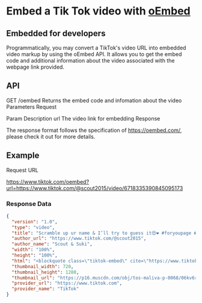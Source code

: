 # Embed a Tik Tok video with [oEmbed](https://oembed.com/)

## Embedded for developers
Programmatically, you may convert a TikTok's video URL into embedded video markup by using the oEmbed API. It allows you to get the embed code and additional information about the video associated with the webpage link provided.

## API
GET	/oembed	Returns the embed code and infomation about the video
Parameters
Request

Param	Description
url	The video link for embedding
Response

The response format follows the specification of https://oembed.com/, please check it out for more details.

## Example
Request URL

https://www.tiktok.com/oembed?url=https://www.tiktok.com/@scout2015/video/6718335390845095173


### Response Data

```json
{
  "version": "1.0",
  "type": "video",
  "title": "Scramble up ur name & I’ll try to guess it😍❤️ #foryoupage #petsoftiktok #aesthetic",
  "author_url": "https://www.tiktok.com/@scout2015",
  "author_name": "Scout & Suki",
  "width": "100%",
  "height": "100%",
  "html": "<blockquote class=\"tiktok-embed\" cite=\"https://www.tiktok.com/@scout2015/video/6718335390845095173\" data-video-id=\"6718335390845095173\" style=\"max-width: 605px;min-width: 325px;\" > <section> <a target=\"_blank\" title=\"@scout2015\" href=\"https://www.tiktok.com/@scout2015\">@scout2015</a> <p>Scramble up ur name & I’ll try to guess it😍❤️ <a title=\"foryoupage\" target=\"_blank\" href=\"https://www.tiktok.com/tag/foryoupage\">#foryoupage</a> <a title=\"petsoftiktok\" target=\"_blank\" href=\"https://www.tiktok.com/tag/petsoftiktok\">#petsoftiktok</a> <a title=\"aesthetic\" target=\"_blank\" href=\"https://www.tiktok.com/tag/aesthetic\">#aesthetic</a></p> <a target=\"_blank\" title=\"♬ original sound - 𝐇𝐚𝐰𝐚𝐢𝐢𓆉\" href=\"https://www.tiktok.com/music/original-sound-6689804660171082501\">♬ original sound - 𝐇𝐚𝐰𝐚𝐢𝐢𓆉</a> </section> </blockquote> <script async src=\"https://www.tiktok.com/embed.js\"></script>",
  "thumbnail_width": 720,
  "thumbnail_height": 1280,
  "thumbnail_url": "https://p16.muscdn.com/obj/tos-maliva-p-0068/06kv6rfcesljdjr45ukb0000d844090v0200010605",
  "provider_url": "https://www.tiktok.com",
  "provider_name": "TikTok"
}
```
